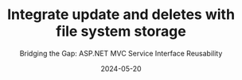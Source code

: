 ---
layout: post
title:  Integrate update and deletes with file system storage
subtitle: "Bridging the Gap: ASP.NET MVC Service Interface Reusability"
date: "2024-05-20"
published: false
---